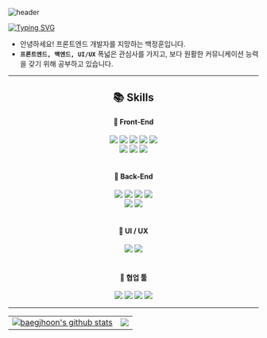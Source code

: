 ![header](https://capsule-render.vercel.app/api?type=waving&color=auto&height=80&section=header&text=&fontSize=90)

[![Typing SVG](https://readme-typing-svg.herokuapp.com?font=Work+Sans&pause=2000&color=111111&width=435&lines=Hi%2C+I'm+Jeonghoon!+%CB%99%E1%B5%95%CB%99)](https://git.io/typing-svg)

- 안녕하세요! 프론트엔드 개발자를 지망하는 백정훈입니다.
- **`프론트엔드, 백엔드, UI/UX`**  폭넓은 관심사를 가지고, 보다 원활한 커뮤니케이션 능력을 갖기 위해 공부하고 있습니다. 

---

<h2 align=center> 📚 Skills </h2>

<div align=center><h4>🚀 Front-End</h4></div>
<div align=center> 
    <img src="https://img.shields.io/badge/react-61DAFB?style=for-the-badge&logo=react&logoColor=black"> 
    <img src="https://img.shields.io/badge/Redux-764ABC?style=for-the-badge&logo=redux&logoColor=white">
    <img src="https://img.shields.io/badge/html5-E34F26?style=for-the-badge&logo=html5&logoColor=white"> 
    <img src="https://img.shields.io/badge/css-1572B6?style=for-the-badge&logo=css3&logoColor=white"> 
    <img src="https://img.shields.io/badge/javascript-F7DF1E?style=for-the-badge&logo=javascript&logoColor=black"> 
    <br />
    <img src="https://img.shields.io/badge/vue.js-44AC7D?style=for-the-badge&logo=vuedotjs&logoColor=white">
    <img src="https://img.shields.io/badge/Ant Design-0170FE?style=for-the-badge&logo=ant-design&logoColor=white">
    <img src="https://img.shields.io/badge/bootstrap-7952B3?style=for-the-badge&logo=bootstrap&logoColor=white">
    <br />
</div>

<br />

<div align=center><h4>🚀 Back-End</h4></div>
<div align=center> 
    <img src="https://img.shields.io/badge/java-007396?style=for-the-badge&logo=java&logoColor=white">
    <img src="https://img.shields.io/badge/spring-6DB33F?style=for-the-badge&logo=springboot&logoColor=white">
    <img src="https://img.shields.io/badge/node.js-339933?style=for-the-badge&logo=Node.js&logoColor=white">
    <img src="https://img.shields.io/badge/python-3776AB?style=for-the-badge&logo=python&logoColor=white">
    <br />
    <img src="https://img.shields.io/badge/maria db-003545?style=for-the-badge&logo=mariadb&logoColor=white">
    <img src="https://img.shields.io/badge/oracle-F80000?style=for-the-badge&logo=oracle&logoColor=white">
    <br />
</div>

<br />

<div align=center><h4>🚀 UI / UX</h4></div>
<div align=center> 
    <img src="https://img.shields.io/badge/figma-F24E1E?style=for-the-badge&logo=figma&logoColor=white">
    <img src="https://img.shields.io/badge/photoshop-31A8FF?style=for-the-badge&logo=adobephotoshop&logoColor=white">
<!--     <img src="https://img.shields.io/badge/illustrator-FF9A00?style=for-the-badge&logo=adobeillustrator&logoColor=white"> -->
</div>

<br />

<div align=center><h4>🚀 협업 툴</h4></div>
<div align=center> 
    <img src="https://img.shields.io/badge/github-181717?style=for-the-badge&logo=github&logoColor=white">
    <img src="https://img.shields.io/badge/jira-0052CC?style=for-the-badge&logo=jira&logoColor=white">
    <img src="https://img.shields.io/badge/slack-4A154B?style=for-the-badge&logo=slack&logoColor=white">
    <img src="https://img.shields.io/badge/notion-EFEBF8?style=for-the-badge&logo=notion&logoColor=black">
</div>

---

<table align=center>
  <tr align=center>
    <td>
      <a href="https://github.com/baegjhoon/github-readme-stats"><img align="center" src="https://github-readme-stats.vercel.app/api?username=baegjhoon&show_icons=true&include_all_commits=true&theme=default&hide_border=true" alt="baegjhoon's github stats" /></a>
    </td>
    <td>
      <a href="https://github.com/baegjhoon/github-readme-stats"><img align="center" src="https://github-readme-stats.vercel.app/api/top-langs/?username=baegjhoon&layout=compact&theme=default&hide_border=true" /></a>
    </td>
  </tr>
</table>

<!--
<div align=center>
    <a href="https://hits.seeyoufarm.com"><img src="https://hits.seeyoufarm.com/api/count/incr/badge.svg?url=https%3A%2F%2Fgithub.com%2Fbaegjhoon%2Fhit-counter&count_bg=%2339BE97&title_bg=%23555555&icon=bitrise.svg&icon_color=%23E7E7E7&title=hits&edge_flat=false" alt="visits" />
    </a>
</div>
-->

<!--
**baegjhoon/baegjhoon** is a ✨ _special_ ✨ repository because its `README.md` (this file) appears on your GitHub profile.

Here are some ideas to get you started:

- 🔭 I’m currently working on ...
- 🌱 I’m currently learning ...
- 👯 I’m looking to collaborate on ...
- 🤔 I’m looking for help with ...
- 💬 Ask me about ...
- 📫 How to reach me: ...
- 😄 Pronouns: ...
- ⚡ Fun fact: ...
-->
